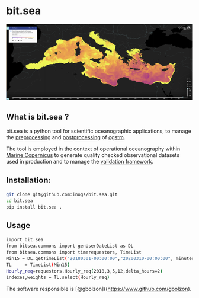 # bit.sea
![ogstm picture](https://github.com/inogs/ogstm/blob/master/DOC/PICTURES/PPN_MED_OGSTM_BFM.png)
## What is bit.sea ?
bit.sea is a python tool for scientific oceanographic applications,
to manage the [preprocessing](https://github.com/inogs/ogstm_preproc) and [postprocessing](https://github.com/inogs/ogstm/ogstm_postproc) of [ogstm](https://github.com/inogs/ogstm).




The tool is employed in the context of operational oceanography within [Marine Copernicus](https://data.marine.copernicus.eu/product/MEDSEA_ANALYSISFORECAST_BGC_006_014/description)
to generate quality checked observational datasets used in production and to manage the [validation framework](https://catalogue.marine.copernicus.eu/documents/QUID/CMEMS-MED-QUID-006-014.pdf).

## Installation:

```bash
git clone git@github.com:inogs/bit.sea.git
cd bit.sea
pip install bit.sea .
```

## Usage

```bash
import bit.sea
from bitsea.commons import genUserDateList as DL
from bitsea.commons import timerequestors, TimeList
Min15 = DL.getTimeList("20180301-00:00:00","20200310-00:00:00", minutes=15)
TL     = TimeList(Min15)
Hourly_req=requestors.Hourly_req(2018,3,5,12,delta_hours=2)
indexes,weights = TL.select(Hourly_req)
```


The software responsible is [@gbolzon]((https://www.github.com/gbolzon).